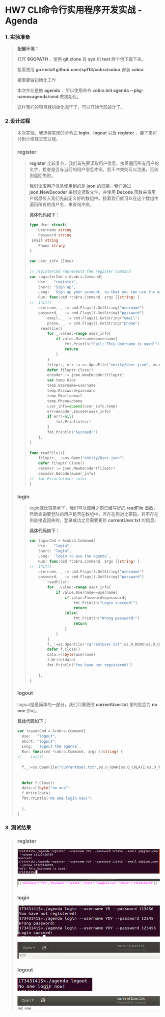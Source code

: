 # HW7 CLI命令行实用程序开发实战 - Agenda

### 1. 实验准备

> **配置环境：**
>
> 打开 **$GOPATH** ，使用 **git clone** 将 **sys** 和 **text** 两个包下载下来。
> 
> 接着使用 **go install github.com/spf13/cobra/cobra** 安装 **cobra**
> 
> 接着要做初始化工作
> 
> 本次作业是做 **agenda** ，所以使用命令 **cobra init agenda --pkg-name=agenda/cmd** 做初始化。
> 
>这样我们的项目就初始化完毕了，可以开始代码设计了。



### 2.设计过程

> 本次实验，我选择实现的命令式 **login**、**logout** 以及 **register** ，接下来将分别介绍其实现过程。
>
> ### register
> 
> > **register** 比较复杂，我们首先要读取用户信息，接着遍历所有用户的名字，检查是否与当前的用户信息冲突。若不冲突则可以注册，否则则返回失败。
> >
> > 我们读取用户信息使用到的是 **json** 的框架，我们通过 **json.NewDecoder** 来绑定读取文件，并使用 **Decode** 函数来将用户信息传入我们先前定义好的数组中。接着我们就可以在这个数组中遍历所有的用户名，来查询冲突。
> >
> > **具体代码如下：**
> >
> > ```go
> > type User struct{
> > 	Username string
> > 	Password string
>> 	Email string
> > 	Phone string
> > }
> > 
> > var user_info []User
> > 
> > // registerCmd represents the register command
> > var registerCmd = &cobra.Command{
> > 	Use:   "register",
> > 	Short: "Sign up",
> > 	Long:  `Sign up your account, so that you can use the agenda`,
> > 	Run: func(cmd *cobra.Command, args []string) {
> > //	init()
> > 	username, _ := cmd.Flags().GetString("username")
> > 	password, _ := cmd.Flags().GetString("password")
> >         email, _ := cmd.Flags().GetString("email")
> >         phone, _ := cmd.Flags().GetString("phone")
>> 		readFile()
> > 		for _,value:=range user_info{
> > 			if value.Username==username{
> > 				fmt.Println("Fail: This Username is used!")
> > 				return
> > 			}
> > 		}
> > 		fileptr, err := os.OpenFile("entity/User.json", os.O_APPEND|os.O_WRONLY|os.O_TRUNC,0644)
> > 		defer fileptr.Close()
> > 		encoder := json.NewEncoder(fileptr)
> > 		var temp User
> > 		temp.Username=username
> > 		temp.Password=password
> > 		temp.Email=email
> > 		temp.Phone=phone
> > 		user_info=append(user_info,temp)
> > 		err=encoder.Encode(user_info)
> > 		if err!=nil{
> > 			fmt.Println(err)
> > 		}
> > 		fmt.Println("Succeed!")	
> > 	},
> > }
> > 
>> func readFile(){
> > 	fileptr, _:=os.Open("entity/User.json")
> > 	defer fileptr.Close()
> > 	decoder := json.NewDecoder(fileptr)
> > 	decoder.Decode(&user_info)
> > //	fmt.Println(user_info)
> > }
> > ```
> 
> 
> 
> ### login
> 
> > login就比较简单了，我们可以调用之前已经写好的 **readFile** 函数，然后查询要登陆的用户是否在数组中，若存在则对比密码，若不存在则直接返回失败。登录成功之后需要更新 **currentUser.txt** 的信息。
> >
> > **具体代码如下：**
> >
> > ```go
> > var loginCmd = &cobra.Command{
> > 	Use:   "login",
> > 	Short: "login",
> > 	Long:  `login to use the agenda`,
> > 	Run: func(cmd *cobra.Command, args []string) {
> > //	init()
> > 	username, _ := cmd.Flags().GetString("username")
> > 	password, _ := cmd.Flags().GetString("password")
> > 		readFile()
> > 		for _,value:=range user_info{
> > 			if value.Username==username{
> > 				if value.Password==password{
> > 					fmt.Println("Login succeed!")
> > 					return
> > 				}else{
> > 					fmt.Println("Wrong password!")
> > 					return
> > 				}
> > 			}
> > 		}
> > 		f,_:=os.OpenFile("currentUser.txt",os.O_RDWR|os.O_CREATE|os.O_TRUNC,0644)
> > 		defer f.Close()
> > 		data:=[]byte(username)
> > 		f.Write(data)
> > 		fmt.Println("You have not registered!")
> > 		
> > 	},
> > }
> > ```
> 
> 
> 
> ### logout
> 
> logout是最简单的一部分，我们只需更改 **currentUser.txt** 里的信息为 **no one** 即可。
> 
> **具体代码如下：**
> 
> ```go
> var logoutCmd = &cobra.Command{
> 	Use:   "logout",
> 	Short: "logout",
> 	Long:  `logout the agenda`,
> 	Run: func(cmd *cobra.Command, args []string) {
> //	init()
> 
> 	f,_:=os.OpenFile("currentUser.txt",os.O_RDWR|os.O_CREATE|os.O_TRUNC,0644)
> 
> 
> 	defer f.Close()
> 	data:=[]byte("no one")
> 	f.Write(data)
> 	fmt.Println("No one login now!")
> 		
> 	},
> }
> 
> ```



### 3. 测试结果

> ### register
>
> ![1571243061842](https://github.com/yaody7/ServiceComputingOnCloud/blob/master/HW7/pics/1571243061842.png)
>
> ![1571243126337](https://github.com/yaody7/ServiceComputingOnCloud/blob/master/HW7/pics/1571243126337.png)
>
> ### login
>
> ![1571243836942](https://github.com/yaody7/ServiceComputingOnCloud/blob/master/HW7/pics/1571243836942.png)
>
> ![1571244373127](https://github.com/yaody7/ServiceComputingOnCloud/blob/master/HW7/pics/1571244373127.png)
>
> 
>
> ### logout
>
> ![1571244490296](https://github.com/yaody7/ServiceComputingOnCloud/blob/master/HW7/pics/1571244490296.png)
>
> ![1571244498701](https://github.com/yaody7/ServiceComputingOnCloud/blob/master/HW7/pics/1571244498701.png)



